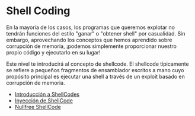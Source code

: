 # Shell Coding
En la mayoría de los casos, los programas que queremos explotar no tendrán funciones del estilo "ganar" o "obtener shell" por casualidad. Sin embargo, aprovechando los conceptos que hemos aprendido sobre corrupción de memoria, ¡podemos simplemente proporcionar nuestro propio código y ejecutarlo en su lugar!

Este nivel te introducirá al concepto de shellcode. El shellcode típicamente se refiere a pequeños fragmentos de ensamblador escritos a mano cuyo propósito principal es ejecutar una shell a través de un exploit basado en corrupción de memoria.

- [Introducción a ShellCodes](./shellcoding.md)
- [Inyección de ShellCode](./shellcode-injection.md)
- [Nullfree ShellCode](./nullfree-shellcode.md)
